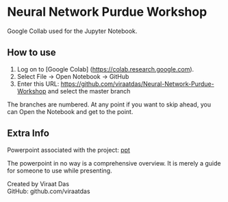 # Neural Network Purdue Workshop
Google Collab used for the Jupyter Notebook. 

## How to use
1) Log on to [Google Colab] (https://colab.research.google.com). 
2) Select File -> Open Notebook -> GitHub
3) Enter this URL: https://github.com/viraatdas/Neural-Network-Purdue-Workshop and select the master branch 

The branches are numbered. At any point if you want to skip ahead, you can Open the Notebook and get to the point. 

## Extra Info
Powerpoint associated with the project: [ppt](https://docs.google.com/presentation/d/1Ao27JRwM8SU6QpsXAr5-lV-Nd8kB120MCEj30wRNgPo/edit#slide=id.p2)

The powerpoint in no way is a comprehensive overview. It is merely a guide for someone to use while presenting. 

Created by Viraat Das <br/>
GitHub: github.com/viraatdas
